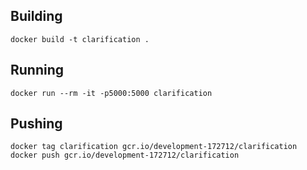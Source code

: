 ## Building
```docker build -t clarification .```

## Running
```docker run --rm -it -p5000:5000 clarification```

## Pushing
```
docker tag clarification gcr.io/development-172712/clarification
docker push gcr.io/development-172712/clarification
```

